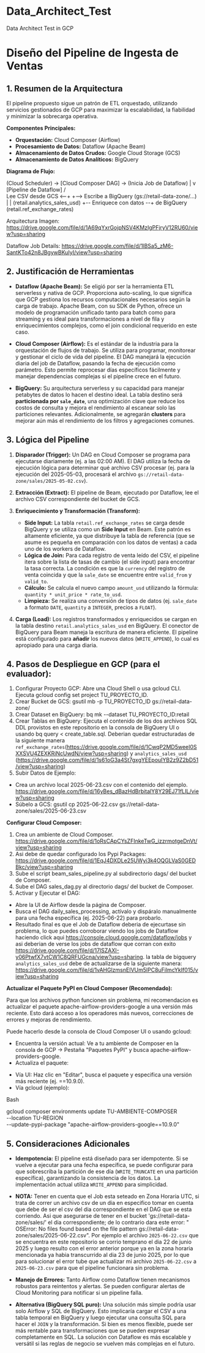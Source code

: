 # Data_Architect_Test
Data Architect Test in GCP

# Diseño del Pipeline de Ingesta de Ventas

## 1. Resumen de la Arquitectura

El pipeline propuesto sigue un patrón de ETL orquestado, utilizando servicios gestionados de GCP para maximizar la escalabilidad, la fiabilidad y minimizar la sobrecarga operativa.

**Componentes Principales:**
* **Orquestación:** Cloud Composer (Airflow)
* **Procesamiento de Datos:** Dataflow (Apache Beam)
* **Almacenamiento de Datos Crudos:** Google Cloud Storage (GCS)
* **Almacenamiento de Datos Analíticos:** BigQuery

**Diagrama de Flujo:**

(Cloud Scheduler) -> [Cloud Composer DAG] -> (Inicia Job de Dataflow)
                                            |
                                            v
                                 [Pipeline de Dataflow]
                                /                      \
      Lee CSV desde GCS <--+                            +--> Escribe a BigQuery
(gs://retail-data-zone/...)   |                            |   (retail.analytics_sales_usd)
                              +-- Enriquece con datos --+
                                  de BigQuery
                                  (retail.ref_exchange_rates)


Arquitectura Imagen: https://drive.google.com/file/d/1A69qYxrGojpNSV4KMzIgPFjryV12RU60/view?usp=sharing

Dataflow Job Details: https://drive.google.com/file/d/1lBSa5_zM6-SantKTo42n8JBgywBKuIyI/view?usp=sharing

## 2. Justificación de Herramientas

* **Dataflow (Apache Beam):** Se eligió por ser la herramienta ETL serverless y nativa de GCP. Proporciona auto-scaling, lo que significa que GCP gestiona los recursos computacionales necesarios según la carga de trabajo. Apache Beam, con su SDK de Python, ofrece un modelo de programación unificado tanto para batch como para streaming y es ideal para transformaciones a nivel de fila y enriquecimientos complejos, como el join condicional requerido en este caso.

* **Cloud Composer (Airflow):** Es el estándar de la industria para la orquestación de flujos de trabajo. Se utiliza para programar, monitorear y gestionar el ciclo de vida del pipeline. El DAG manejará la ejecución diaria del job de Dataflow, pasando la fecha de ejecución como parámetro. Esto permite reprocesar días específicos fácilmente y manejar dependencias complejas si el pipeline crece en el futuro.

* **BigQuery:** Su arquitectura serverless y su capacidad para manejar petabytes de datos lo hacen el destino ideal. La tabla destino será **particionada por `sale_date`**, una optimización clave que reduce los costos de consulta y mejora el rendimiento al escanear solo las particiones relevantes. Adicionalmente, se agregarán **clusters** para mejorar aún más el rendimiento de los filtros y agregaciones comunes.

## 3. Lógica del Pipeline

1.  **Disparador (Trigger):** Un DAG en Cloud Composer se programa para ejecutarse diariamente (ej. a las 02:00 AM). El DAG utiliza la fecha de ejecución lógica para determinar qué archivo CSV procesar (ej. para la ejecución del 2025-05-03, procesará el archivo `gs://retail-data-zone/sales/2025-05-02.csv`).

2.  **Extracción (Extract):** El pipeline de Beam, ejecutado por Dataflow, lee el archivo CSV correspondiente del bucket de GCS.

3.  **Enriquecimiento y Transformación (Transform):**
    * **Side Input:** La tabla `retail.ref_exchange_rates` se carga desde BigQuery y se utiliza como un **Side Input** en Beam. Este patrón es altamente eficiente, ya que distribuye la tabla de referencia (que se asume es pequeña en comparación con los datos de ventas) a cada uno de los workers de Dataflow.
    * **Lógica de Join:** Para cada registro de venta leído del CSV, el pipeline itera sobre la lista de tasas de cambio (el side input) para encontrar la tasa correcta. La condición es que la `currency` del registro de venta coincida y que la `sale_date` se encuentre entre `valid_from` y `valid_to`.
    * **Cálculo:** Se calcula el nuevo campo `amount_usd` utilizando la fórmula: `quantity * unit_price * rate_to_usd`.
    * **Limpieza:** Se realiza una conversión de tipos de datos (ej. `sale_date` a formato `DATE`, `quantity` a `INTEGER`, precios a `FLOAT`).

4.  **Carga (Load):** Los registros transformados y enriquecidos se cargan en la tabla destino `retail.analytics_sales_usd` en BigQuery. El conector de BigQuery para Beam maneja la escritura de manera eficiente. El pipeline está configurado para **añadir** los nuevos datos (`WRITE_APPEND`), lo cual es apropiado para una carga diaria.

## 4. Pasos de Despliegue en GCP (para el evaluador):

1. Configurar Proyecto GCP: Abre una Cloud Shell o usa gcloud CLI. Ejecuta gcloud config set project TU_PROYECTO_ID.
2. Crear Bucket de GCS: gsutil mb -p TU_PROYECTO_ID gs://retail-data-zone/
3. Crear Dataset en BigQuery: bq mk --dataset TU_PROYECTO_ID:retail
4. Crear Tablas en BigQuery: Ejecuta el contenido de los dos archivos SQL DDL provistos en este repositorio en la consola de BigQuery UI o usando bq query < create_table.sql. Deberian quedar estructuradas de la siguiente manera `ref_exchange_rates`(https://drive.google.com/file/d/1CwqP2MD5weeI0SXXSVU4ZEXKRiNcUwdN/view?usp=sharing) y `analytics_sales_usd` (https://drive.google.com/file/d/1s61oG3a4St7gxgYEEpouIYB2z9Z2bD51/view?usp=sharing)
5. Subir Datos de Ejemplo:
  - Crea un archivo local 2025-06-23.csv con el contenido del ejemplo. https://drive.google.com/file/d/16yBes_dBazHdBrbitalY8Y29EJ71fLIL/view?usp=sharing
  - Súbelo a GCS: gsutil cp 2025-06-22.csv gs://retail-data-zone/sales/2025-06-23.csv
  
**Configurar Cloud Composer:**

1. Crea un ambiente de Cloud Composer. https://drive.google.com/file/d/1oRsCApCYsZFInkeTwG_izzrmotgeDnVt/view?usp=sharing
2. Asi debe de quedar configurado los Pypi Packages: https://drive.google.com/file/d/1EqJ4DXDLe25UWyi3k4OQGLVaS0GEDBkc/view?usp=sharing
3. Sube el script beam_sales_pipeline.py al subdirectorio dags/ del bucket de Composer. 
4. Sube el DAG sales_dag.py al directorio dags/ del bucket de Composer.
5. Activar y Ejecutar el DAG:
  * Abre la UI de Airflow desde la página de Composer.
  * Busca el DAG daily_sales_processing, actívalo y dispáralo manualmente para una fecha específica (ej. 2025-06-22) para probarlo.
  * Resultado final es que el Job de Dataflow deberia de ejecurtase sin problema, lo que puedes corroborar viendo los jobs de Dataflow haciendo click aqui https://console.cloud.google.com/dataflow/jobs y asi deberian de verse los jobs de dataflow que corran con exito https://drive.google.com/file/d/17lSZAXI-y06PtwfX7vtCW1C8QRFUGcna/view?usp=sharing. la tabla de bigquery `analytics_sales_usd` debe de actualizarse de la siguiente manera: https://drive.google.com/file/d/1vAHGlzmsnEIVUm5lPC8uFilmcYkIf015/view?usp=sharing

**Actualizar el Paquete PyPI en Cloud Composer (Recomendado):**

Para que los archivos python funcionen sin problema, mi recomendacion es actualizar el paquete apache-airflow-providers-google a una versión más reciente. Esto dará acceso a los operadores más nuevos, correcciones de errores y mejoras de rendimiento.

Puede hacerlo desde la consola de Cloud Composer UI o usando gcloud:

* Encuentra la versión actual: Ve a tu ambiente de Composer en la consola de GCP -> Pestaña "Paquetes PyPI" y busca apache-airflow-providers-google.
* Actualiza el paquete:
 - Vía UI: Haz clic en "Editar", busca el paquete y especifica una versión más reciente (ej. ==10.9.0).
 - Vía gcloud (ejemplo):

Bash

gcloud composer environments update TU-AMBIENTE-COMPOSER \
    --location TU-REGION \
    --update-pypi-package "apache-airflow-providers-google==10.9.0"
    
## 5. Consideraciones Adicionales

* **Idempotencia:** El pipeline está diseñado para ser idempotente. Si se vuelve a ejecutar para una fecha específica, se puede configurar para que sobrescriba la partición de ese día (`WRITE_TRUNCATE` en una partición específica), garantizando la consistencia de los datos. La implementación actual utiliza `WRITE_APPEND` para simplicidad.

* **NOTA:** Tener en cuenta que el Job esta seteado en Zona Horaria UTC, si trata de correr un archivo csv de un dia en especifico tomar en cuenta que debe de ser el csv del dia correspondiente en el DAG que se esta corriendo. Asi que asegurarse de tener en el bucket 'gs://retail-data-zone/sales/' el dia correspondiente; de lo contrario dara este error: " OSError: No files found based on the file pattern gs://retail-data-zone/sales/2025-06-22.csv". Por ejemplo el archivo `2025-06-22.csv` que se encuentra en este repositorio se corrio temprano el dia 22 de junio 2025 y luego resulto con el error anterior porque ya en la zona horaria mencionada ya habia transcurrido al dia 23 de junio 2025, por lo que para solucionar el error tube que actualizar mi archivo `2025-06-22.csv` a `2025-06-23.csv` para que el pipeline funcionara sin problema. 

  
* **Manejo de Errores:** Tanto Airflow como Dataflow tienen mecanismos robustos para reintentos y alertas. Se pueden configurar alertas de Cloud Monitoring para notificar si un pipeline falla.
* **Alternativa (BigQuery SQL puro):** Una solución más simple podría usar solo Airflow y SQL de BigQuery. Esto implicaría cargar el CSV a una tabla temporal en BigQuery y luego ejecutar una consulta SQL para hacer el `JOIN` y la transformación. Si bien es menos flexible, puede ser más rentable para transformaciones que se pueden expresar completamente en SQL. La solución con Dataflow es más escalable y versátil si las reglas de negocio se vuelven más complejas en el futuro.
  
